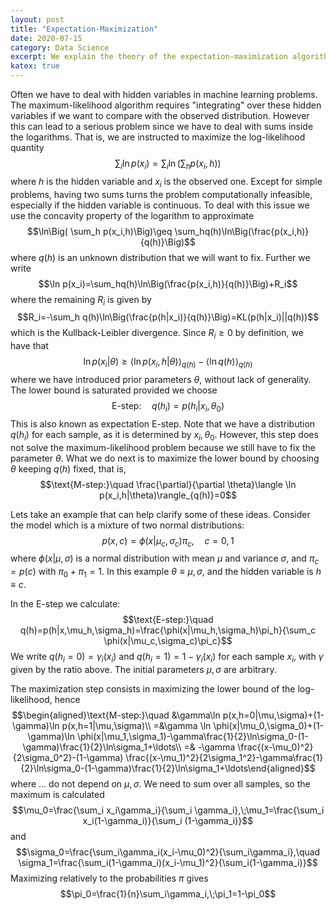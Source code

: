 ```yaml
---
layout: post
title: "Expectation-Maximization"
date: 2020-07-15
category: Data Science
excerpt: We explain the theory of the expectation-maximization algorithm.
katex: true
---
```


Often we have to deal with hidden variables in machine learning problems. The maximum-likelihood algorithm requires "integrating" over these hidden variables if we want to compare with the observed distribution. However this can lead to a serious problem since we have to deal with sums inside the logarithms. That is, we are instructed to maximize the log-likelihood quantity
$$\sum_i\ln p(x_i)=\sum_i\ln\Big( \sum_h p(x_i,h)\Big)$$
where $h$ is the hidden variable and $x_i$ is the observed one. Except for simple problems, having two sums turns the problem computationally infeasible, especially if the hidden variable is continuous. To deal with this issue we use the concavity property of the logarithm to approximate
$$\ln\Big( \sum_h p(x_i,h)\Big)\geq \sum_hq(h)\ln\Big(\frac{p(x_i,h)}{q(h)}\Big)$$
where $q(h)$ is an unknown distribution that we will want to fix. Further we write
$$\ln p(x_i)=\sum_hq(h)\ln\Big(\frac{p(x_i,h)}{q(h)}\Big)+R_i$$
where the remaining $R_i$ is given by
$$R_i=-\sum_h q(h)\ln\Big(\frac{p(h|x_i)}{q(h)}\Big)=KL(p(h|x_i)||q(h))$$
which is the Kullback-Leibler divergence. Since $R_i\geq 0$ by definition, we have that
$$\ln p(x_i|\theta)\geq \langle \ln p(x_i,h|\theta)\rangle_{q(h)}-\langle \ln q(h)\rangle_{q(h)}$$
where we have introduced prior parameters $\theta$, without lack of generality. The lower bound is saturated provided we choose 
$$\text{E-step:}\quad q(h_i)=p(h_i|x_i,\theta_0)$$
This is also known as expectation E-step. Note that we have a distribution $q(h_i)$ for each sample, as it is determined by $x_i,\theta_0$. However, this step does not solve the maximum-likelihood problem because we still have to fix the parameter $\theta$. What we do next is to maximize the lower bound by choosing $\theta$ keeping $q(h)$ fixed, that is,
$$\text{M-step:}\quad \frac{\partial}{\partial \theta}\langle \ln p(x_i,h|\theta)\rangle_{q(h)}=0$$

Lets take an example that can help clarify some of these ideas. Consider the model which is a mixture of two normal distributions:
$$p(x,c)=\phi(x|\mu_c,\sigma_c)\pi_c,\quad c=0,1$$
where $\phi(x|\mu,\sigma)$ is a normal distribution with mean $\mu$ and variance $\sigma$, and $\pi_c=p(c)$ with $\pi_0+\pi_1=1$. In this example $\theta\equiv \mu,\sigma$, and the hidden variable is $h\equiv c$. 

In the E-step we calculate:
$$\text{E-step:}\quad q(h)=p(h|x,\mu_h,\sigma_h)=\frac{\phi(x|\mu_h,\sigma_h)\pi_h}{\sum_c \phi(x|\mu_c,\sigma_c)\pi_c}$$
We write $q(h_i=0)=\gamma_i(x_i)$ and $q(h_i=1)=1-\gamma_i(x_i)$ for each sample $x_i$, with $\gamma$ given by the ratio above. The initial parameters $\mu,\sigma$ are arbitrary.

The maximization step consists in maximizing the lower bound of the log-likelihood, hence
$$\begin{aligned}\text{M-step:}\quad &\gamma\ln p(x,h=0|\mu,\sigma)+(1-\gamma)\ln p(x,h=1|\mu,\sigma)\\
=&\gamma \ln \phi(x|\mu_0,\sigma_0)+(1-\gamma)\ln \phi(x|\mu_1,\sigma_1)-\gamma\frac{1}{2}\ln\sigma_0-(1-\gamma)\frac{1}{2}\ln\sigma_1+\ldots\\
=& -\gamma \frac{(x-\mu_0)^2}{2\sigma_0^2}-(1-\gamma) \frac{(x-\mu_1)^2}{2\sigma_1^2}-\gamma\frac{1}{2}\ln\sigma_0-(1-\gamma)\frac{1}{2}\ln\sigma_1+\ldots\end{aligned}$$
where $\ldots$ do not depend on $\mu,\sigma$. We need to sum over all samples, so the maximum is calculated
$$\mu_0=\frac{\sum_i x_i\gamma_i}{\sum_i \gamma_i},\;\mu_1=\frac{\sum_i x_i(1-\gamma_i)}{\sum_i (1-\gamma_i)}$$
and 
$$\sigma_0=\frac{\sum_i\gamma_i(x_i-\mu_0)^2}{\sum_i\gamma_i},\quad \sigma_1=\frac{\sum_i(1-\gamma_i)(x_i-\mu_1)^2}{\sum_i(1-\gamma_i)}$$
Maximizing relatively to the probabilities $\pi$ gives
$$\pi_0=\frac{1}{n}\sum_i\gamma_i,\;\pi_1=1-\pi_0$$